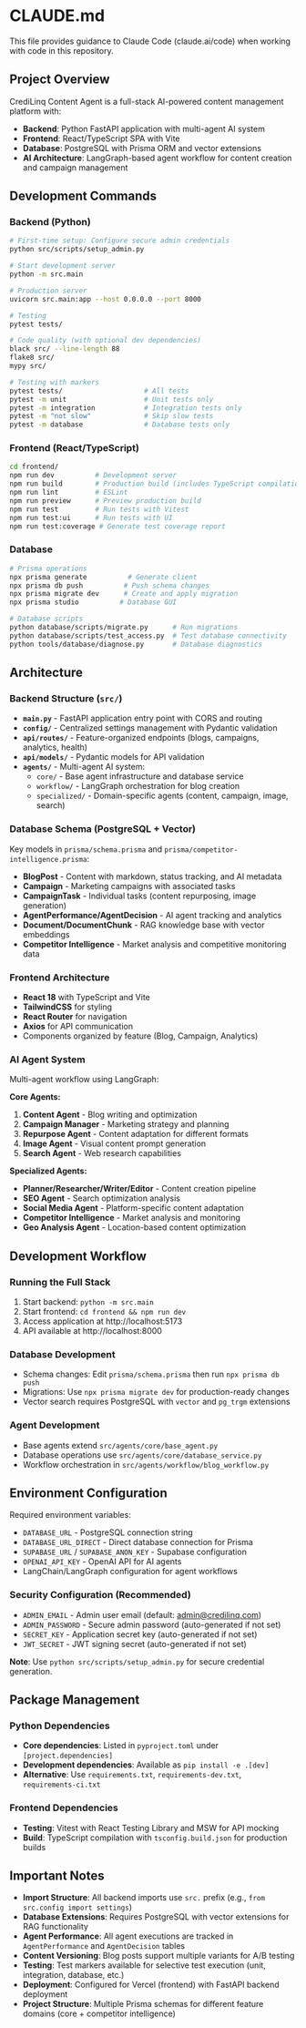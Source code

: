 # CLAUDE.md

This file provides guidance to Claude Code (claude.ai/code) when working with code in this repository.

## Project Overview

CrediLinq Content Agent is a full-stack AI-powered content management platform with:
- **Backend**: Python FastAPI application with multi-agent AI system
- **Frontend**: React/TypeScript SPA with Vite
- **Database**: PostgreSQL with Prisma ORM and vector extensions
- **AI Architecture**: LangGraph-based agent workflow for content creation and campaign management

## Development Commands

### Backend (Python)
```bash
# First-time setup: Configure secure admin credentials
python src/scripts/setup_admin.py

# Start development server
python -m src.main

# Production server
uvicorn src.main:app --host 0.0.0.0 --port 8000

# Testing
pytest tests/

# Code quality (with optional dev dependencies)
black src/ --line-length 88
flake8 src/
mypy src/

# Testing with markers
pytest tests/                    # All tests
pytest -m unit                   # Unit tests only
pytest -m integration            # Integration tests only
pytest -m "not slow"             # Skip slow tests
pytest -m database               # Database tests only
```

### Frontend (React/TypeScript)
```bash
cd frontend/
npm run dev          # Development server
npm run build        # Production build (includes TypeScript compilation)
npm run lint         # ESLint
npm run preview      # Preview production build
npm run test         # Run tests with Vitest
npm run test:ui      # Run tests with UI
npm run test:coverage # Generate test coverage report
```

### Database
```bash
# Prisma operations
npx prisma generate          # Generate client
npx prisma db push          # Push schema changes
npx prisma migrate dev      # Create and apply migration
npx prisma studio          # Database GUI

# Database scripts
python database/scripts/migrate.py      # Run migrations
python database/scripts/test_access.py  # Test database connectivity
python tools/database/diagnose.py       # Database diagnostics
```

## Architecture

### Backend Structure (`src/`)
- **`main.py`** - FastAPI application entry point with CORS and routing
- **`config/`** - Centralized settings management with Pydantic validation
- **`api/routes/`** - Feature-organized endpoints (blogs, campaigns, analytics, health)
- **`api/models/`** - Pydantic models for API validation
- **`agents/`** - Multi-agent AI system:
  - `core/` - Base agent infrastructure and database service
  - `workflow/` - LangGraph orchestration for blog creation
  - `specialized/` - Domain-specific agents (content, campaign, image, search)

### Database Schema (PostgreSQL + Vector)
Key models in `prisma/schema.prisma` and `prisma/competitor-intelligence.prisma`:
- **BlogPost** - Content with markdown, status tracking, and AI metadata
- **Campaign** - Marketing campaigns with associated tasks
- **CampaignTask** - Individual tasks (content repurposing, image generation)
- **AgentPerformance/AgentDecision** - AI agent tracking and analytics
- **Document/DocumentChunk** - RAG knowledge base with vector embeddings
- **Competitor Intelligence** - Market analysis and competitive monitoring data

### Frontend Architecture
- **React 18** with TypeScript and Vite
- **TailwindCSS** for styling
- **React Router** for navigation
- **Axios** for API communication
- Components organized by feature (Blog, Campaign, Analytics)

### AI Agent System
Multi-agent workflow using LangGraph:

**Core Agents:**
1. **Content Agent** - Blog writing and optimization
2. **Campaign Manager** - Marketing strategy and planning
3. **Repurpose Agent** - Content adaptation for different formats
4. **Image Agent** - Visual content prompt generation
5. **Search Agent** - Web research capabilities

**Specialized Agents:**
- **Planner/Researcher/Writer/Editor** - Content creation pipeline
- **SEO Agent** - Search optimization analysis
- **Social Media Agent** - Platform-specific content adaptation
- **Competitor Intelligence** - Market analysis and monitoring
- **Geo Analysis Agent** - Location-based content optimization

## Development Workflow

### Running the Full Stack
1. Start backend: `python -m src.main`
2. Start frontend: `cd frontend && npm run dev`
3. Access application at http://localhost:5173
4. API available at http://localhost:8000

### Database Development
- Schema changes: Edit `prisma/schema.prisma` then run `npx prisma db push`
- Migrations: Use `npx prisma migrate dev` for production-ready changes
- Vector search requires PostgreSQL with `vector` and `pg_trgm` extensions

### Agent Development
- Base agents extend `src/agents/core/base_agent.py`
- Database operations use `src/agents/core/database_service.py`
- Workflow orchestration in `src/agents/workflow/blog_workflow.py`

## Environment Configuration

Required environment variables:
- `DATABASE_URL` - PostgreSQL connection string
- `DATABASE_URL_DIRECT` - Direct database connection for Prisma
- `SUPABASE_URL` / `SUPABASE_ANON_KEY` - Supabase configuration
- `OPENAI_API_KEY` - OpenAI API for AI agents
- LangChain/LangGraph configuration for agent workflows

### Security Configuration (Recommended)
- `ADMIN_EMAIL` - Admin user email (default: admin@credilinq.com)
- `ADMIN_PASSWORD` - Secure admin password (auto-generated if not set)
- `SECRET_KEY` - Application secret key (auto-generated if not set)
- `JWT_SECRET` - JWT signing secret (auto-generated if not set)

**Note**: Use `python src/scripts/setup_admin.py` for secure credential generation.

## Package Management

### Python Dependencies
- **Core dependencies**: Listed in `pyproject.toml` under `[project.dependencies]`
- **Development dependencies**: Available as `pip install -e .[dev]`
- **Alternative**: Use `requirements.txt`, `requirements-dev.txt`, `requirements-ci.txt`

### Frontend Dependencies
- **Testing**: Vitest with React Testing Library and MSW for API mocking
- **Build**: TypeScript compilation with `tsconfig.build.json` for production builds

## Important Notes

- **Import Structure**: All backend imports use `src.` prefix (e.g., `from src.config import settings`)
- **Database Extensions**: Requires PostgreSQL with vector extensions for RAG functionality
- **Agent Performance**: All agent executions are tracked in `AgentPerformance` and `AgentDecision` tables
- **Content Versioning**: Blog posts support multiple variants for A/B testing
- **Testing**: Test markers available for selective test execution (unit, integration, database, etc.)
- **Deployment**: Configured for Vercel (frontend) with FastAPI backend deployment
- **Project Structure**: Multiple Prisma schemas for different feature domains (core + competitor intelligence)